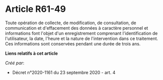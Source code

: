 # Article R61-49

Toute opération de collecte, de modification, de consultation, de communication et d'effacement des données à caractère
personnel et informations font l'objet d'un enregistrement comprenant l'identification de l'utilisateur, la date, l'heure et
la nature de l'intervention dans ce traitement. Ces informations sont conservées pendant une durée de trois ans.

**Liens relatifs à cet article**

_Créé par_:

  - Décret n°2020-1161 du 23 septembre 2020 - art. 4

